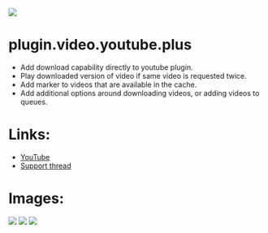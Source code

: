 ![](https://raw.githubusercontent.com/Kolifanes/plugin.video.youtube/master/icon.png)

# plugin.video.youtube.plus
* Add download capability directly to youtube plugin.
* Play downloaded version of video if same video is requested twice.
* Add marker to videos that are available in the cache.
* Add additional options around downloading videos, or adding videos to queues.

# **Links:**

* [YouTube](http://www.youtube.com)
* [Support thread](http://forum.kodi.tv/showthread.php?tid=267160)

# **Images:**
![](http://i.imgur.com/W5UEby8.png)
![](http://i.imgur.com/rfqpIYC.png)
![](http://i.imgur.com/hoIuZ1K.png)
